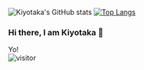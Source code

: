 ![Kiyotaka's GitHub stats](https://github-readme-stats.vercel.app/api?username=iamkiyotaka&show_icons=true&theme=nightowl)
[![Top Langs](https://github-readme-stats.vercel.app/api/top-langs/?username=iamkiyotaka&layout=compact&theme=nightowl)](https://github.com/anuraghazra/github-readme-stats)

### Hi there, I am Kiyotaka 👋

Yo! </br>
![visitor](https://komarev.com/ghpvc/?username=iamkiyotaka&color=gray)
